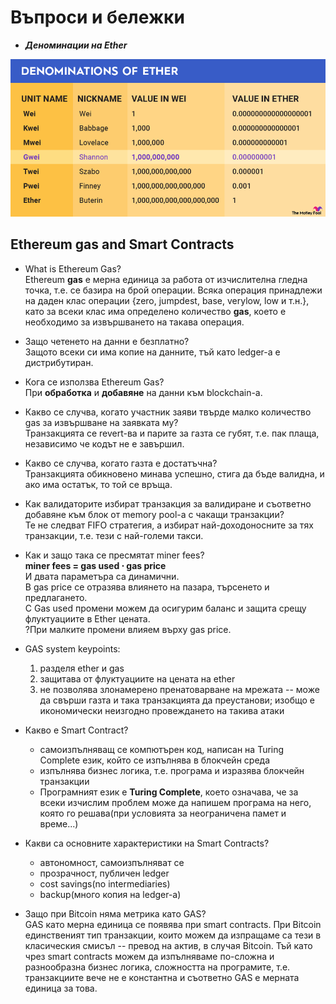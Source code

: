 # Въпроси и бележки

- **_Деноминации на Ether_**

![img](./img/denominations.webp)

## Ethereum gas and Smart Contracts

- What is Ethereum Gas?  
  Ethereum **gas** е мерна единица за работа от изчислителна гледна точка, т.е. се базира на брой операции. Всяка операция принадлежи на даден клас операции {zero, jumpdest, base, verylow, low и т.н.}, като за всеки клас има определено количество **gas**, което е необходимо за извършването на такава операция.

- Защо четенето на данни е безплатно?  
  Защото всеки си има копие на данните, тъй като ledger-а е дистрибутиран.

- Кога се използва Ethereum Gas?  
  При **обработка** и **добaвяне** на данни към blockchain-a.

- Какво се случва, когато участник заяви твърде малко количество gas за извършване на заявката му?  
  Транзакцията се revert-ва и парите за газта се губят, т.е. пак плаща, независимо че кодът не е завършил.

- Какво се случва, когато газта е достатъчна?  
  Транзакцията обикновено минава успешно, стига да бъде валидна, и ако има остатък, то той се връща.

- Как валидаторите избират транзакция за валидиране и съответно добавяне към блок от memory pool-а с чакащи транзакции?  
  Те не следват FIFO стратегия, а избират най-доходоносните за тях транзакции, т.е. тези с най-големи такси.

- Как и защо така се пресмятат miner fees?  
  **miner fees = gas used $\cdot$ gas price**  
  И двата параметъра са динамични.  
  В gas price се отразява влиянето на пазара, търсенето и предлагането.  
  С Gas used промени можем да осигурим баланс и защита срещу флуктуациите в Ether цената.  
  ?При малките промени влияем върху gas price.

- GAS system keypoints:

  1. разделя ether и gas
  2. защитава от флуктуациите на цената на ether
  3. не позволява злонамерено пренатоварване на мрежата -- може да свърши газта и така транзакцията да преустанови; изобщо е икономически неизгодно провеждането на такива атаки

- Какво е Smart Contract?

  - самоизпълняващ се компютърен код, написан на Turing Complete език, който се изпълнява в блокчейн среда
  - изпълнява бизнес логика, т.е. програма и изразява блокчейн транзакции
  - Програмният език е **Turing Complete**, което означава, че за всеки изчислим проблем може да напишем програма на него, която го решава(при условията за неограничена памет и време...)

- Какви са основните характеристики на Smart Contracts?

  - автономност, самоизпълняват се
  - прозрачност, публичен ledger
  - cost savings(no intermediaries)
  - backup(много копия на ledger-a)

- Защо при Bitcoin няма метрика като GAS?  
  GAS като мерна единица се появява при smart contracts. При Bitcoin единственият тип транзакции, които можем да изпращаме са тези в класическия смисъл -- превод на актив, в случая Bitcoin. Тъй като чрез smart contracts можем да изпълняваме по-сложна и разнообразна бизнес логика, сложността на програмите, т.е. транзакциите вече не е константна и съответно GAS е мерната единица за това.

